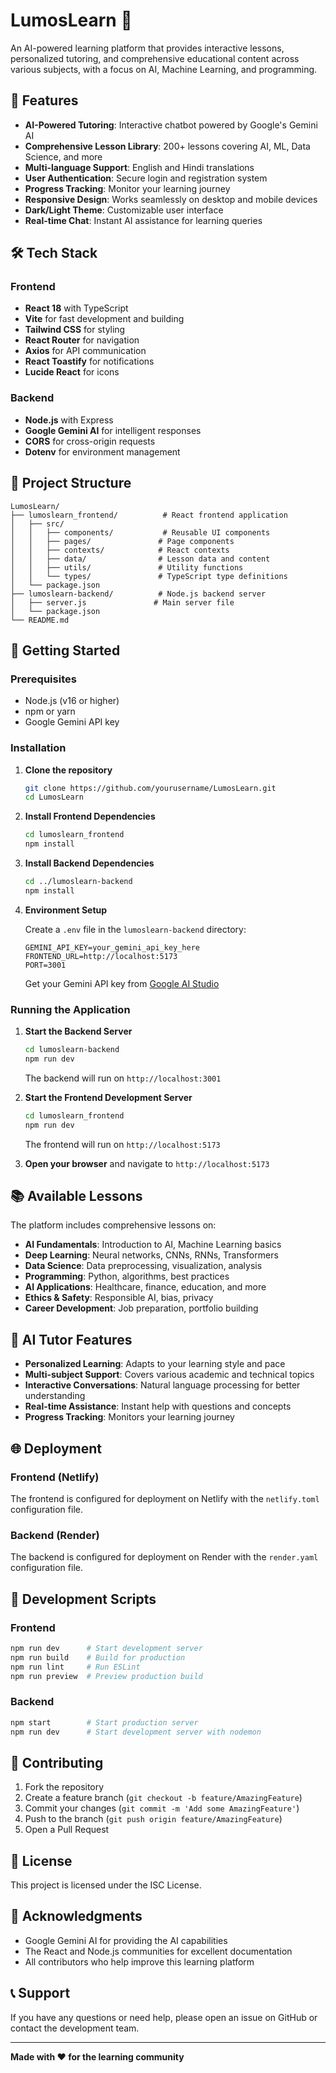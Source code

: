 # LumosLearn 🚀

An AI-powered learning platform that provides interactive lessons, personalized tutoring, and comprehensive educational content across various subjects, with a focus on AI, Machine Learning, and programming.

## 🌟 Features

- **AI-Powered Tutoring**: Interactive chatbot powered by Google's Gemini AI
- **Comprehensive Lesson Library**: 200+ lessons covering AI, ML, Data Science, and more
- **Multi-language Support**: English and Hindi translations
- **User Authentication**: Secure login and registration system
- **Progress Tracking**: Monitor your learning journey
- **Responsive Design**: Works seamlessly on desktop and mobile devices
- **Dark/Light Theme**: Customizable user interface
- **Real-time Chat**: Instant AI assistance for learning queries

## 🛠️ Tech Stack

### Frontend
- **React 18** with TypeScript
- **Vite** for fast development and building
- **Tailwind CSS** for styling
- **React Router** for navigation
- **Axios** for API communication
- **React Toastify** for notifications
- **Lucide React** for icons

### Backend
- **Node.js** with Express
- **Google Gemini AI** for intelligent responses
- **CORS** for cross-origin requests
- **Dotenv** for environment management

## 📁 Project Structure

```
LumosLearn/
├── lumoslearn_frontend/          # React frontend application
│   ├── src/
│   │   ├── components/           # Reusable UI components
│   │   ├── pages/               # Page components
│   │   ├── contexts/            # React contexts
│   │   ├── data/                # Lesson data and content
│   │   ├── utils/               # Utility functions
│   │   └── types/               # TypeScript type definitions
│   └── package.json
├── lumoslearn-backend/          # Node.js backend server
│   ├── server.js               # Main server file
│   └── package.json
└── README.md
```

## 🚀 Getting Started

### Prerequisites

- Node.js (v16 or higher)
- npm or yarn
- Google Gemini API key

### Installation

1. **Clone the repository**
   ```bash
   git clone https://github.com/yourusername/LumosLearn.git
   cd LumosLearn
   ```

2. **Install Frontend Dependencies**
   ```bash
   cd lumoslearn_frontend
   npm install
   ```

3. **Install Backend Dependencies**
   ```bash
   cd ../lumoslearn-backend
   npm install
   ```

4. **Environment Setup**

   Create a `.env` file in the `lumoslearn-backend` directory:
   ```env
   GEMINI_API_KEY=your_gemini_api_key_here
   FRONTEND_URL=http://localhost:5173
   PORT=3001
   ```

   Get your Gemini API key from [Google AI Studio](https://makersuite.google.com/app/apikey)

### Running the Application

1. **Start the Backend Server**
   ```bash
   cd lumoslearn-backend
   npm run dev
   ```
   The backend will run on `http://localhost:3001`

2. **Start the Frontend Development Server**
   ```bash
   cd lumoslearn_frontend
   npm run dev
   ```
   The frontend will run on `http://localhost:5173`

3. **Open your browser** and navigate to `http://localhost:5173`

## 📚 Available Lessons

The platform includes comprehensive lessons on:

- **AI Fundamentals**: Introduction to AI, Machine Learning basics
- **Deep Learning**: Neural networks, CNNs, RNNs, Transformers
- **Data Science**: Data preprocessing, visualization, analysis
- **Programming**: Python, algorithms, best practices
- **AI Applications**: Healthcare, finance, education, and more
- **Ethics & Safety**: Responsible AI, bias, privacy
- **Career Development**: Job preparation, portfolio building

## 🤖 AI Tutor Features

- **Personalized Learning**: Adapts to your learning style and pace
- **Multi-subject Support**: Covers various academic and technical topics
- **Interactive Conversations**: Natural language processing for better understanding
- **Real-time Assistance**: Instant help with questions and concepts
- **Progress Tracking**: Monitors your learning journey

## 🌐 Deployment

### Frontend (Netlify)
The frontend is configured for deployment on Netlify with the `netlify.toml` configuration file.

### Backend (Render)
The backend is configured for deployment on Render with the `render.yaml` configuration file.

## 🔧 Development Scripts

### Frontend
```bash
npm run dev      # Start development server
npm run build    # Build for production
npm run lint     # Run ESLint
npm run preview  # Preview production build
```

### Backend
```bash
npm start        # Start production server
npm run dev      # Start development server with nodemon
```

## 🤝 Contributing

1. Fork the repository
2. Create a feature branch (`git checkout -b feature/AmazingFeature`)
3. Commit your changes (`git commit -m 'Add some AmazingFeature'`)
4. Push to the branch (`git push origin feature/AmazingFeature`)
5. Open a Pull Request

## 📝 License

This project is licensed under the ISC License.

## 🙏 Acknowledgments

- Google Gemini AI for providing the AI capabilities
- The React and Node.js communities for excellent documentation
- All contributors who help improve this learning platform

## 📞 Support

If you have any questions or need help, please open an issue on GitHub or contact the development team.

---

**Made with ❤️ for the learning community** 